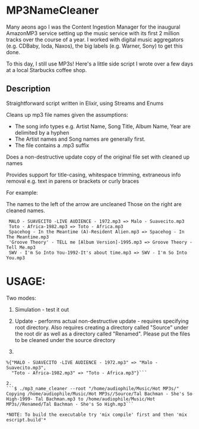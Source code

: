 # MP3NameCleaner

 Many aeons ago I was the Content Ingestion Manager for the inaugural AmazonMP3 service
 setting up the music service with its first 2 million tracks over the course of a year.
 I worked with digital music aggregators (e.g. CDBaby, Ioda, Naxos), 
 the big labels (e.g. Warner, Sony) to get this done.

 To this day, I still use MP3s!  Here's a little side script I wrote over a few days 
 at a local Starbucks coffee shop.

## Description

 Straightforward script written in Elixir, using Streams and Enums

 Cleans up mp3 file names given the assumptions:
 * The song info types e.g. Artist Name, Song Title, Album Name, Year are delimited by a hyphen
 * The Artist names and Song names are generally first.
 * The file contains a .mp3 suffix

 Does a non-destructive update copy of the original file set 
 with cleaned up names

 Provides support for title-casing, whitespace trimming, 
 extraneous info removal e.g. text in parens or brackets or curly braces

 For example: 

 The names to the left of the arrow are uncleaned
 Those on the right are cleaned names.

```
 MALO - SUAVECITO -LIVE AUDIENCE - 1972.mp3 => Malo - Suavecito.mp3
 Toto - Africa-1982.mp3 => Toto - Africa.mp3
 Spacehog - In the Meantime (A)-Resident Alien.mp3 => Spacehog - In The Meantime.mp3
 'Groove Theory' - TELL me [Album Version]-1995.mp3 => Groove Theory - Tell Me.mp3
 SWV - I'm So Into You-1992-It's about time.mp3 => SWV - I'm So Into You.mp3
```

# USAGE: 

Two modes: 
1. Simulation - test it out
2. Update -  performs actual non-destructive update - requires specifying root directory. 
   Also requires creating a directory called "Source" under the root dir as well as a 
   directory called "Renamed".  Please put the files to be cleaned under the source directory

1.
```$ ./mp3_name_cleaner --simulate "MALO - SUAVECITO -LIVE AUDIENCE - 1972.mp3 Toto - Africa-1982.mp3"
%{"MALO - SUAVECITO -LIVE AUDIENCE - 1972.mp3" => "Malo - Suavecito.mp3",
  "Toto - Africa-1982.mp3" => "Toto - Africa.mp3"}```

2.
```$ ./mp3_name_cleaner --root "/home/audiophile/Music/Hot MP3s/"
Copying /home/audiophile/Music/Hot MP3s//Source/Tal Bachman - She's So High-1999- Tal Bachman.mp3 to /home/audiophile/Music/Hot MP3s//Renamed/Tal Bachman - She's So High.mp3```

*NOTE: To build the executable try 'mix compile' first and then 'mix escript.build'*